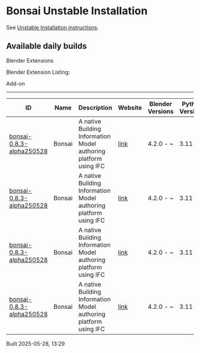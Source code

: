 # Bonsai Unstable Installation

See [Unstable Installation instructions](https://docs.bonsaibim.org/guides/development/installation.html#unstable-installation).

## Available daily builds

Blender Extensions


Blender Extension Listing:

Add-on

---

| ID | Name | Description | Website | Blender Versions | Python Versions | Platforms | Size |
| --- | --- | --- | --- | --- | --- | --- | --- |
| [bonsai-0.8.3-alpha250528](https://github.com/IfcOpenShell/IfcOpenShell/releases/download/bonsai-0.8.3-alpha2505281325/bonsai_py311-0.8.3-alpha250528-windows-x64.zip?repository=https://raw.githubusercontent.com/IfcOpenShell/bonsai_unstable_repo/main/index.json&blender_version_min=4.2.0&platforms=windows-x64&python_versions=3.11) | Bonsai | A native Building Information Model authoring platform using IFC | [link](https://bonsaibim.org/) | 4.2.0 - ~ | 3.11 | windows-x64 | 83.5MB |
| [bonsai-0.8.3-alpha250528](https://github.com/IfcOpenShell/IfcOpenShell/releases/download/bonsai-0.8.3-alpha2505281325/bonsai_py311-0.8.3-alpha250528-linux-x64.zip?repository=https://raw.githubusercontent.com/IfcOpenShell/bonsai_unstable_repo/main/index.json&blender_version_min=4.2.0&platforms=linux-x64&python_versions=3.11) | Bonsai | A native Building Information Model authoring platform using IFC | [link](https://bonsaibim.org/) | 4.2.0 - ~ | 3.11 | linux-x64 | 109.9MB |
| [bonsai-0.8.3-alpha250528](https://github.com/IfcOpenShell/IfcOpenShell/releases/download/bonsai-0.8.3-alpha2505281325/bonsai_py311-0.8.3-alpha250528-macos-arm64.zip?repository=https://raw.githubusercontent.com/IfcOpenShell/bonsai_unstable_repo/main/index.json&blender_version_min=4.2.0&platforms=macos-arm64&python_versions=3.11) | Bonsai | A native Building Information Model authoring platform using IFC | [link](https://bonsaibim.org/) | 4.2.0 - ~ | 3.11 | macos-arm64 | 103.3MB |
| [bonsai-0.8.3-alpha250528](https://github.com/IfcOpenShell/IfcOpenShell/releases/download/bonsai-0.8.3-alpha2505281325/bonsai_py311-0.8.3-alpha250528-macos-x64.zip?repository=https://raw.githubusercontent.com/IfcOpenShell/bonsai_unstable_repo/main/index.json&blender_version_min=4.2.0&platforms=macos-x64&python_versions=3.11) | Bonsai | A native Building Information Model authoring platform using IFC | [link](https://bonsaibim.org/) | 4.2.0 - ~ | 3.11 | macos-x64 | 101.8MB |

Built 2025-05-28, 13:29